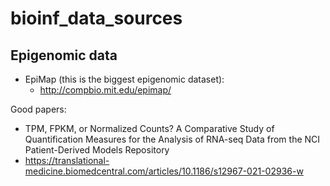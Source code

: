 # bioinf_data_sources

## Epigenomic data

* EpiMap (this is the biggest epigenomic dataset): 
  * http://compbio.mit.edu/epimap/


Good papers:
* TPM, FPKM, or Normalized Counts? A Comparative Study of Quantification Measures for the Analysis of RNA-seq Data from the NCI Patient-Derived Models Repository
 * https://translational-medicine.biomedcentral.com/articles/10.1186/s12967-021-02936-w
